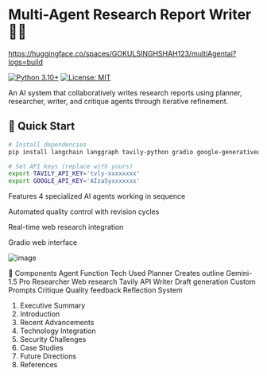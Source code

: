 # Multi-Agent Research Report Writer 🤖📝
https://huggingface.co/spaces/GOKULSINGHSHAH123/multiAgentai?logs=build

[![Python 3.10+](https://img.shields.io/badge/python-3.10%2B-blue)](https://www.python.org/)
[![License: MIT](https://img.shields.io/badge/License-MIT-yellow.svg)](https://opensource.org/licenses/MIT)

An AI system that collaboratively writes research reports using planner, researcher, writer, and critique agents through iterative refinement.

## 🚀 Quick Start

```bash
# Install dependencies
pip install langchain langgraph tavily-python gradio google-generativeai

# Set API keys (replace with yours)
export TAVILY_API_KEY='tvly-xxxxxxxx'
export GOOGLE_API_KEY='AIzaSyxxxxxxx'
```

 Features
4 specialized AI agents working in sequence

Automated quality control with revision cycles

Real-time web research integration

Gradio web interface

![image](https://github.com/user-attachments/assets/16359205-8927-4ec8-af1a-e523a83774e9)


🧩 Components
Agent	Function	Tech Used
Planner	Creates outline	Gemini-1.5 Pro
Researcher	Web research	Tavily API
Writer	Draft generation	Custom Prompts
Critique	Quality feedback	Reflection System


1. Executive Summary
2. Introduction
3. Recent Advancements
4. Technology Integration
5. Security Challenges
6. Case Studies
7. Future Directions
8. References
